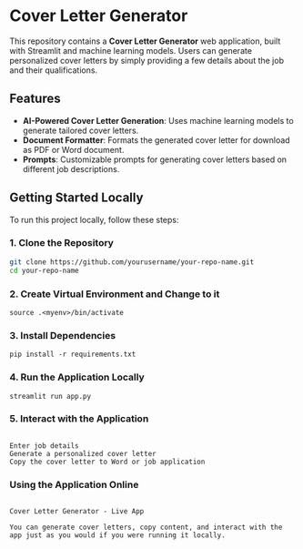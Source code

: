 # Cover Letter Generator

This repository contains a **Cover Letter Generator** web application, built with Streamlit and machine learning models. Users can generate personalized cover letters by simply providing a few details about the job and their qualifications.

## Features
- **AI-Powered Cover Letter Generation**: Uses machine learning models to generate tailored cover letters.
- **Document Formatter**: Formats the generated cover letter for download as PDF or Word document.
- **Prompts**: Customizable prompts for generating cover letters based on different job descriptions.

## Getting Started Locally

To run this project locally, follow these steps:

### 1. Clone the Repository
```bash
git clone https://github.com/yourusername/your-repo-name.git
cd your-repo-name
```

### 2. Create Virtual Environment and Change to it
```python3 -m venv <myenv>
source .<myenv>/bin/activate
```

### 3. Install Dependencies
`pip install -r requirements.txt`

### 4. Run the Application Locally
`streamlit run app.py`

### 5. Interact with the Application
```Once the app is running, follow the instructions on the app's interface to:

Enter job details
Generate a personalized cover letter
Copy the cover letter to Word or job application
```
### Using the Application Online
```If you don't want to run the application locally, you can use it directly online. Visit the following URL to access the app:

Cover Letter Generator - Live App

You can generate cover letters, copy content, and interact with the app just as you would if you were running it locally.
```